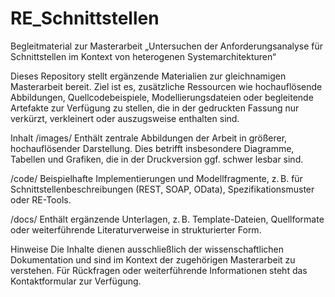 # RE_Schnittstellen
Begleitmaterial zur Masterarbeit
„Untersuchen der Anforderungsanalyse für Schnittstellen im Kontext von heterogenen Systemarchitekturen“

Dieses Repository stellt ergänzende Materialien zur gleichnamigen Masterarbeit bereit. Ziel ist es, zusätzliche Ressourcen wie hochauflösende Abbildungen, Quellcodebeispiele, Modellierungsdateien oder begleitende Artefakte zur Verfügung zu stellen, die in der gedruckten Fassung nur verkürzt, verkleinert oder auszugsweise enthalten sind.

Inhalt
/images/
Enthält zentrale Abbildungen der Arbeit in größerer, hochauflösender Darstellung. Dies betrifft insbesondere Diagramme, Tabellen und Grafiken, die in der Druckversion ggf. schwer lesbar sind.

/code/
Beispielhafte Implementierungen und Modellfragmente, z. B. für Schnittstellenbeschreibungen (REST, SOAP, OData), Spezifikationsmuster oder RE-Tools.

/docs/
Enthält ergänzende Unterlagen, z. B. Template-Dateien, Quellformate oder weiterführende Literaturverweise in strukturierter Form.

Hinweise
Die Inhalte dienen ausschließlich der wissenschaftlichen Dokumentation und sind im Kontext der zugehörigen Masterarbeit zu verstehen. Für Rückfragen oder weiterführende Informationen steht das Kontaktformular zur Verfügung.
